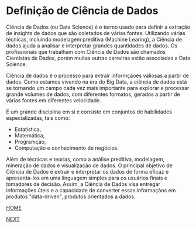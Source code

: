 # Definição de Ciência de Dados
Ciência de Dados (ou Data Science) é o termo usado para definir a extração de insights de dados que são coletados de várias fontes.
Utilizando várias técnicas, incluindo modelagem preditiva (Machine Learing), a Ciência de dados ajuda a analisar e interpretar grandes quantidades de dados.
Os profissionais que trabalham com Ciência de Dados são chamados Cientistas de Dados, porém muitas outras carreiras estão associadas a Data Science.

Ciência de dados é o processo para extrair informçãoes valiosas a partir de dados. 
Como estamos vivendo na era do Big Data, a ciência de dados está se tornando um campo 
cada vez mais importante para explorar e processar grande volumes de dados, 
com diferentes formatos, gerados a partir de várias fontes em diferentes velocidade. 

É um grande disciplina em si e consiste em conjuntos de habilidades especializadas, tais como: 
 * Estatística, 
 * Matemática, 
 * Programção, 
 * Computação e conhecimento de negócios.
 
Além de técnicas e teorias, como a análise preditiva, modelagem, mineração de dados e visualização de dados.
O principal objetivo de Ciência de Dados é extrair e interpretar os dados de forma eficaz e 
apresentá-los em uma linguagem simples para os usuários finais e tomadores de decisão.
Assim, a Ciência de Dados visa entregar informações úteis e a 
capacidade de converter essas informaçãos em produtos "data-driven", produtos orientados a dados.

[HOME](/README.md)

[NEXT]()
